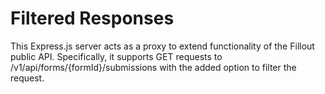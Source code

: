 # Filtered Responses

This Express.js server acts as a proxy to extend functionality of the Fillout public API. Specifically, it supports GET requests to /v1/api/forms/{formId}/submissions with the added option to filter the request.

